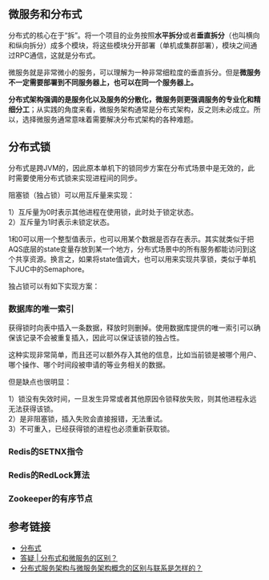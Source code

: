 <!--
date: 2022-02-26T22:34:12+08:00
lastmod: 2022-03-03T22:34:12+08:00
-->
## 微服务和分布式

分布式的核心在于“拆”。将一个项目的业务按照**水平拆分**或者**垂直拆分**（也叫横向和纵向拆分）成多个模块，将这些模块分开部署（单机或集群部署），模块之间通过RPC通信，这就是分布式。

微服务就是非常微小的服务，可以理解为一种非常细粒度的垂直拆分。但是**微服务不一定需要部署到不同服务器上，也可以在同一个服务器上。**

**分布式架构强调的是服务化以及服务的分散化，微服务则更强调服务的专业化和精细分工**；从实践的角度来看，微服务架构通常是分布式架构，反之则未必成立。所以，选择微服务通常意味着需要解决分布式架构的各种难题。

## 分布式锁

分布式是跨JVM的，因此原本单机下的锁同步方案在分布式场景中是无效的，此时需要使用分布式锁来实现进程间的同步。

阻塞锁（独占锁）可以用互斥量来实现：

1）互斥量为0时表示其他进程在使用锁，此时处于锁定状态。<br>
2）互斥量为1时表示未锁定状态。

1和0可以用一个整型值表示，也可以用某个数据是否存在表示。其实就类似于把AQS底层的state变量存放到某一个地方，分布式场景中的所有服务都能访问到这个共享资源。换言之，如果将state值调大，也可以用来实现共享锁，类似于单机下JUC中的Semaphore。

独占锁可以有如下实现方案：

### 数据库的唯一索引

获得锁时向表中插入一条数据，释放时则删掉。使用数据库提供的唯一索引可以确保该记录不会被重复插入，因此可以保证该锁的独占性。

这种实现非常简单，而且还可以额外存入其他的信息，比如当前锁是被哪个用户、哪个操作、哪个时间段被申请的等业务相关的数据。

但是缺点也很明显：

1）锁没有失效时间，一旦发生异常或者其他原因令锁释放失败，则其他进程永远无法获得该锁。<br>
2）是非阻塞锁，插入失败会直接报错，无法重试。<br>
3）不可重入，已经获得锁的进程也必须重新获取锁。

### Redis的SETNX指令

### Redis的RedLock算法

### Zookeeper的有序节点

## 参考链接

* [分布式](http://www.cyc2018.xyz/%E5%85%B6%E5%AE%83/%E7%B3%BB%E7%BB%9F%E8%AE%BE%E8%AE%A1/%E5%88%86%E5%B8%83%E5%BC%8F.html)
* [答疑 | 分布式和微服务的区别？](https://zhuanlan.zhihu.com/p/138645236)
* [分布式服务架构与微服务架构概念的区别与联系是怎样的？](https://www.zhihu.com/question/28253777)
